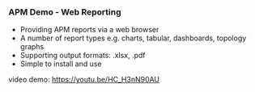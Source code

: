 <h3>APM Demo - Web Reporting</h3>

- Providing APM reports via a web browser
- A number of report types e.g. charts, tabular, dashboards, topology graphs
- Supporting output formats: .xlsx, .pdf
- Simple to install and use

video demo: https://youtu.be/HC_H3nN90AU
